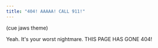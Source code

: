 ```yaml
---
title: "404! AAAAA! CALL 911!"
---
```


(cue jaws theme)

Yeah. It's your worst nightmare. THIS PAGE HAS GONE 404!

